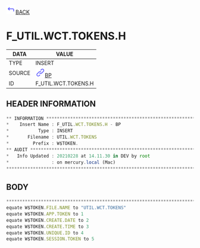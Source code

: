 <img src="../.resources/themes/unicons-line-6563ff/corner-up-left-alt.svg" alt="BACK" width="25" />[BACK](../DOCS/BP.md)  
# F_UTIL.WCT.TOKENS.H  
|DATA|VALUE|
| --- | --- |
|TYPE|INSERT|
|SOURCE|<img src="../.resources/themes/unicons-line-6563ff/link.svg" alt="BP" width="25" />[BP](../DOCS/BP.md)|
|ID|F_UTIL.WCT.TOKENS.H|
    
    
## HEADER INFORMATION  
```javascript
** INFORMATION ****************************************************************
*    Insert Name : F_UTIL.WCT.TOKENS.H - BP
*           Type : INSERT
*       Filename : UTIL.WCT.TOKENS
*         Prefix : W$TOKEN.
** AUDIT **********************************************************************
*   Info Updated : 20210228 at 14.11.30 in DEV by root
*                : on mercury.local (Mac)
*******************************************************************************
```
## BODY  
```javascript
*******************************************************************************
equate W$TOKEN.FILE.NAME to "UTIL.WCT.TOKENS"
equate W$TOKEN.APP.TOKEN to 1
equate W$TOKEN.CREATE.DATE to 2
equate W$TOKEN.CREATE.TIME to 3
equate W$TOKEN.UNIQUE.ID to 4
equate W$TOKEN.SESSION.TOKEN to 5
```
